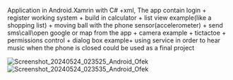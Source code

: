 Application in Android.Xamrin with C# +xml, The app contain login + register working system + build in calculator + list view example(like a shopping list) + moving ball with the phone sensor(accelerometer) + send sms\call\open google or map from the app + camera example + tictactoe + permissions control + dialog box example+ using service in order to hear music when the phone is closed could be used as a final project 

![Screenshot_20240524_023525_Android_Ofek](https://github.com/grloper/Android.Xamrin-app-example-with-cSharp/assets/72247422/9fcc7c5f-a4fb-4192-810f-05de4a023d43)
![Screenshot_20240524_023535_Android_Ofek](https://github.com/grloper/Android.Xamrin-app-example-with-cSharp/assets/72247422/b5604272-19d1-4599-bc0c-3e973f629a96)
